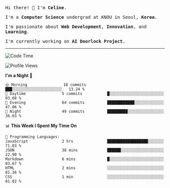 <p><samp>Hi there! 👋 I'm <b>Celine</b>.</samp></p>
<p><samp>I'm a <b>Computer Science</b> undergrad at KNOU in Seoul, <b>Korea</b>.</samp></p>
<p><samp>I'm passionate about <b>Web Development</b>, <b>Innovation</b>, and <b>Learning</b>.</samp></p>
<p><samp>I'm currently working on <b>AI Doorlock Project</b>.</samp></p>
<hr>

<!--START_SECTION:celine-->
![Code Time](http://img.shields.io/badge/Code%20Time-27%20hrs%2018%20mins-blue)

![Profile Views](http://img.shields.io/badge/Profile%20Views-2-blue)

**I'm a Night 🦉** 

```text
🌞 Morning                18 commits          ███░░░░░░░░░░░░░░░░░░░░░░   13.24 % 
🌆 Daytime                5 commits           █░░░░░░░░░░░░░░░░░░░░░░░░   03.68 % 
🌃 Evening                64 commits          ████████████░░░░░░░░░░░░░   47.06 % 
🌙 Night                  49 commits          █████████░░░░░░░░░░░░░░░░   36.03 % 
```


📊 **This Week I Spent My Time On** 

```text
💬 Programming Languages: 
JavaScript               2 hrs               ██████████████████░░░░░░░   71.03 % 
JSON                     38 mins             ██████░░░░░░░░░░░░░░░░░░░   22.90 % 
Markdown                 6 mins              █░░░░░░░░░░░░░░░░░░░░░░░░   03.67 % 
HTML                     2 mins              ░░░░░░░░░░░░░░░░░░░░░░░░░   01.36 % 
CSS                      1 min               ░░░░░░░░░░░░░░░░░░░░░░░░░   01.02 % 
```


<!--END_SECTION:celine-->
